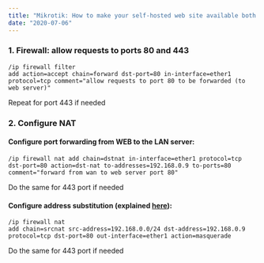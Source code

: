 ```yaml
---
title: "Mikrotik: How to make your self-hosted web site available both on the WEB and on the LAN"
date: "2020-07-06"
---
```


### 1\. Firewall: allow requests to ports 80 and 443

```
/ip firewall filter
add action=accept chain=forward dst-port=80 in-interface=ether1 protocol=tcp comment="allow requests to port 80 to be forwarded (to web server)"
```

Repeat for port 443 if needed

### 2\. Configure NAT

#### Configure port forwarding from WEB to the LAN server:

```
/ip firewall nat add chain=dstnat in-interface=ether1 protocol=tcp dst-port=80 action=dst-nat to-addresses=192.168.0.9 to-ports=80 comment="forward from wan to web server port 80"
```

Do the same for 443 port if needed

#### Configure address substitution (explained [here](https://wiki.mikrotik.com/wiki/Hairpin_NAT)):

```
/ip firewall nat
add chain=srcnat src-address=192.168.0.0/24 dst-address=192.168.0.9 protocol=tcp dst-port=80 out-interface=ether1 action=masquerade
```

Do the same for 443 port if needed

